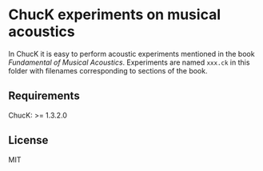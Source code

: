ChucK experiments on musical acoustics
=======================================================

In ChucK it is easy to perform acoustic experiments mentioned 
in the book *Fundamental of Musical Acoustics*. Experiments are
named `xxx.ck` in this folder with filenames corresponding to
sections of the book.

## Requirements

ChucK: >= 1.3.2.0

## License

MIT
